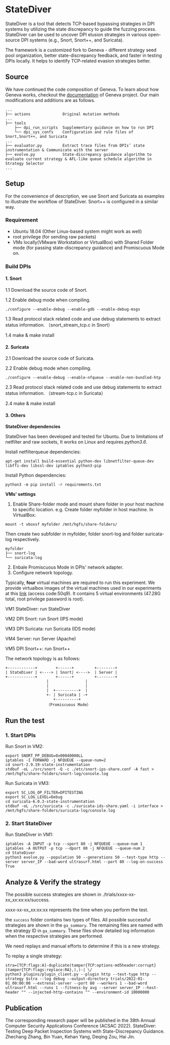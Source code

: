 # StateDiver
StateDiver is a tool that detects TCP-based bypassing strategies in DPI systems by utilizing the state discrepancy to guide the fuzzing process.  StateDiver can be used to uncover DPI elusion strategies in various open-source DPI systems (e.g., Snort, Snort++, and Suricata).

The framework is a customized fork to Geneva - different strategy seed pool organization, better state-discrepancy feedback, and faster in testing DPIs locally. It helps to identify TCP-related evasion strategies better.


## Source


We have continued the code composition of Geneva. To learn about how Geneva works, checkout the [documentation](https://geneva.readthedocs.io/en/latest/) of Geneva project. Our main modifications and additions are as follows.
```
...
├── actions              Original mutation methods
...
├── tools
    ├── dpi_run_scripts  Supplementary guidance on how to run DPI
    └── dpi_sys_confs    Configuration and rule files of Snort,Snort++, and Suricata
...
├── evaluator.py         Extract trace files from DPIs’ state instrumentation & Communicate with the server
├── evolve.py            State-discrepancy guidance algorithm to evaluate current strategy & AFL-like queue schedule algorithm in Strategy Selector
...

```

## Setup

For the convenience of description, we use Snort and Suricata as examples to illustrate the workflow of StateDiver. Snort++ is configured in a similar way.

### Requirement
* Ubuntu 18.04 (Other Linux-based system might work as well)
* root privilege (for sending raw packets)
* VMs locally(VMware Workstation or VirtualBox) with Shared Folder mode (for passing state-discrepancy guidance) and Promiscuous Mode on.

### Build DPIs


#### 1. Snort

1.1 Download the source code of Snort.

1.2 Enable debug mode when compiling.
```
./configure --enable-debug --enable-gdb --enable-debug-msgs
```

1.3 Read protocol stack related code and use debug statements to extract status information. （snort_stream_tcp.c in Snort）

1.4 make & make install

#### 2. Suricata

2.1 Download the source code of Suricata.

2.2 Enable debug mode when compiling.
```
./configure --enable-debug --enable-nfqueue --enable-non-bundled-htp 
```

2.3 Read protocol stack related code and use debug statements to extract status information. （stream-tcp.c in Suricata）

2.4 make & make install



#### 3. Others

**StateDiver dependencies**

StateDiver has been developed and tested for Ubuntu. Due to limitations of netfilter and raw sockets, It works on Linux and requires *python3.6*.

Install netfilterqueue dependencies:
```
apt-get install build-essential python-dev libnetfilter-queue-dev libffi-dev libssl-dev iptables python3-pip
```

Install Python dependencies:
```
python3 -m pip install -r requirements.txt
```

**VMs' settings**

1. Enable Share-folder mode and mount share folder in your host machine to specific location. e.g. Create folder myfolder in host machine.
In VirtualBox:
```
mount -t vboxsf myfolder /mnt/hgfs/share-folders/
```
Then create two subfolder in myfolder, folder snort-log and folder suricata-log respectively.
```
myfolder
├── snort-log
└── suricata-log
```

2. Enbale Promiscuous Mode in DPIs' network adapter.
3. Configure network topology.

Typically, **four** virtual machines are required to run this experiment. 
We provide virtualbox images of the virtual machines used in our experiments at this [link](https://cloud.189.cn/t/Fjqye2YBFjmm) (access code:50q9). It contains 5 virtual environments (47.28G total, root privilege password is root).


VM1 StateDiver: run StateDiver

VM2 DPI Snort: run Snort (IPS mode)

VM3 DPI Suricata: run Suricata (IDS mode)

VM4 Server: run Server (Apache)

VM5 DPI Snort++: run Snort++


The network topology is as follows:
```
+------------+        +------+         +--------+
| StateDiver | <----> | Snort| <---->  | Server |
+------------+        +------+         +--------+
                  |                |   
                  |                |
                  |  +----------+  |
                  +- | Suricata | -+
                     +----------+
                  （Promiscuous Mode）
```



## Run the test

### 1. Start DPIs

Run Snort in VM2:
```
export SNORT_PP_DEBUG=0x00040000LL
iptables -I FORWARD -j NFQUEUE --queue-num=2
cd snort-2.9.19-state-instrumentation
stdbuf -oL ./src/snort -Q -c ./etc/snort-ips-share.conf -A fast > /mnt/hgfs/share-folders/snort-log/console.log
```

Run Suricata in VM3:
```
export SC_LOG_OP_FILTER=DPITESTING
export SC_LOG_LEVEL=Debug
cd suricata-6.0.3-state-instrumentation
stdbuf -oL ./src/suricata -c ./suricata-ids-share.yaml -i interface > /mnt/hgfs/share-folders/suricata-log/console.log
```

### 2. Start StateDiver

Run StateDiver in VM1:
```
iptables -A INPUT -p tcp --sport 80 -j NFQUEUE --queue-num 1
iptables -A OUTPUT -p tcp --dport 80 -j NFQUEUE --queue-num 2
cd StateDiver
python3 evolve.py --population 50 --generations 50 --test-type http --server server_IP --bad-word ultrasurf.html --port 80 --log-on-success True
```

## Analyze & Verify the strategy
The possible success strategies are shown in ./trials/xxxx-xx-xx_xx:xx:xx/success. 

xxxx-xx-xx_xx:xx:xx represents the time when you perform the test.

the `success` folder contains two types of files. All possible successful strategies are shown in the `ga_summary`. The remaining files are named with the strategy ID in `ga_summary`. These files show detailed log information when the respective strategies are performed.

We need replays and manual efforts to determine if this is a new strategy.

To replay a single strategy:
```
stra=[TCP:flags:A]-duplicate(tamper{TCP:options-md5header:corrupt}(tamper{TCP:flags:replace:RA},),)-| \/
python3 plugins/plugin_client.py --plugin http --test-type http --strategy $stra --log debug --output-directory trials/2022-01-01_00:00:00 --extrenal-server --port 80 --workers 1 --bad-word ultrasurf.html --runs 1 --fitness-by avg --server server_IP --host-header "" --injected-http-contains "" --environment-id 10000000
```






## Publication
The corresponding research paper will be published in the 38th Annual Computer Security Applications Conference (ACSAC 2022). 
StateDiver: Testing Deep Packet Inspection Systems with State-Discrepancy Guidance. Zhechang Zhang, Bin Yuan, Kehan Yang, Deqing Zou, Hai Jin.